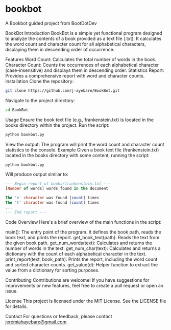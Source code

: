 # bookbot
A Bookbot guided project from BootDotDev

BookBot
Introduction
BookBot is a simple yet functional program designed to analyze the contents of a book provided as a text file (.txt). It calculates the word count and character count for all alphabetical characters, displaying them in descending order of occurrence.

Features
Word Count: Calculates the total number of words in the book.
Character Count: Counts the occurrences of each alphabetical character (case-insensitive) and displays them in descending order.
Statistics Report: Provides a comprehensive report with word and character counts.
Installation
Clone the repository:
```bash
git clone https://github.com/j-ayebare/BookBot.git
```
Navigate to the project directory:
```bash
cd BookBot
```
Usage
Ensure the book text file (e.g., frankenstein.txt) is located in the books directory within the project.
Run the script:
```bash
python bookbot.py
```
View the output: The program will print the word count and character count statistics to the console.
Example
Given a book text file (frankenstein.txt) located in the books directory with some content, running the script:
```bash
python bookbot.py
```
Will produce output similar to:
```sql
--- Begin report of books/frankenstein.txt ---
[Number of words] words found in the document

The 'e' character was found [count] times
The 't' character was found [count] times
...
--- End report ---
```
Code Overview
Here's a brief overview of the main functions in the script:

main(): The entry point of the program. It defines the book path, reads the book text, and prints the report.
get_book_text(path): Reads the text from the given book path.
get_num_words(text): Calculates and returns the number of words in the text.
get_num_char(text): Calculates and returns a dictionary with the count of each alphabetical character in the text.
print_report(text, book_path): Prints the report, including the word count and sorted character counts.
get_value(d): Helper function to extract the value from a dictionary for sorting purposes.

Contributing
Contributions are welcome! If you have suggestions for improvements or new features, feel free to create a pull request or open an issue.

License
This project is licensed under the MIT License. See the LICENSE file for details.

Contact
For questions or feedback, please contact jeremiahayebare@gmail.com.
